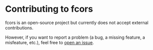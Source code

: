 # Contributing to fcors

fcors is an open-source project
but currently does not accept external contributions.

However, if you want to report a problem
(a bug, a missing feature, a misfeature, etc.),
feel free to [open an issue](https://github.com/jub0bs/fcors/issues/new).
